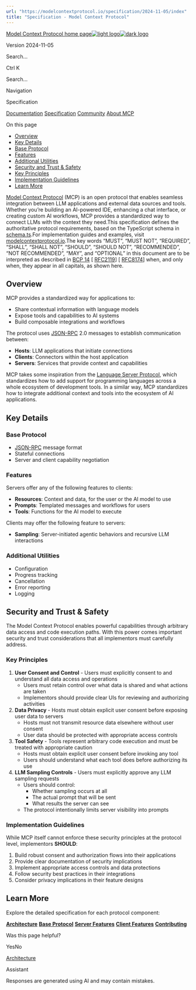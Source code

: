 ```yaml
---
url: "https://modelcontextprotocol.io/specification/2024-11-05/index"
title: "Specification - Model Context Protocol"
---
```


[Model Context Protocol home page![light logo](https://mintlify.s3.us-west-1.amazonaws.com/mcp/logo/light.svg)![dark logo](https://mintlify.s3.us-west-1.amazonaws.com/mcp/logo/dark.svg)](https://modelcontextprotocol.io/)

Version 2024-11-05

Search...

Ctrl K

Search...

Navigation

Specification

[Documentation](https://modelcontextprotocol.io/docs/getting-started/intro) [Specification](https://modelcontextprotocol.io/specification/2025-06-18) [Community](https://modelcontextprotocol.io/community/communication) [About MCP](https://modelcontextprotocol.io/about)

On this page

- [Overview](https://modelcontextprotocol.io/specification/2024-11-05/index#overview)
- [Key Details](https://modelcontextprotocol.io/specification/2024-11-05/index#key-details)
- [Base Protocol](https://modelcontextprotocol.io/specification/2024-11-05/index#base-protocol)
- [Features](https://modelcontextprotocol.io/specification/2024-11-05/index#features)
- [Additional Utilities](https://modelcontextprotocol.io/specification/2024-11-05/index#additional-utilities)
- [Security and Trust & Safety](https://modelcontextprotocol.io/specification/2024-11-05/index#security-and-trust-%26-safety)
- [Key Principles](https://modelcontextprotocol.io/specification/2024-11-05/index#key-principles)
- [Implementation Guidelines](https://modelcontextprotocol.io/specification/2024-11-05/index#implementation-guidelines)
- [Learn More](https://modelcontextprotocol.io/specification/2024-11-05/index#learn-more)

[Model Context Protocol](https://modelcontextprotocol.io/) (MCP) is an open protocol that
enables seamless integration between LLM applications and external data sources and
tools. Whether you’re building an AI-powered IDE, enhancing a chat interface, or creating
custom AI workflows, MCP provides a standardized way to connect LLMs with the context
they need.This specification defines the authoritative protocol requirements, based on the
TypeScript schema in
[schema.ts](https://github.com/modelcontextprotocol/specification/blob/main/schema/2024-11-05/schema.ts).For implementation guides and examples, visit
[modelcontextprotocol.io](https://modelcontextprotocol.io/).The key words “MUST”, “MUST NOT”, “REQUIRED”, “SHALL”, “SHALL NOT”, “SHOULD”, “SHOULD
NOT”, “RECOMMENDED”, “NOT RECOMMENDED”, “MAY”, and “OPTIONAL” in this document are to be
interpreted as described in [BCP 14](https://datatracker.ietf.org/doc/html/bcp14)
\[ [RFC2119](https://datatracker.ietf.org/doc/html/rfc2119)\]
\[ [RFC8174](https://datatracker.ietf.org/doc/html/rfc8174)\] when, and only when, they
appear in all capitals, as shown here.

## [​](https://modelcontextprotocol.io/specification/2024-11-05/index\#overview)  Overview

MCP provides a standardized way for applications to:

- Share contextual information with language models
- Expose tools and capabilities to AI systems
- Build composable integrations and workflows

The protocol uses [JSON-RPC](https://www.jsonrpc.org/) 2.0 messages to establish
communication between:

- **Hosts**: LLM applications that initiate connections
- **Clients**: Connectors within the host application
- **Servers**: Services that provide context and capabilities

MCP takes some inspiration from the
[Language Server Protocol](https://microsoft.github.io/language-server-protocol/), which
standardizes how to add support for programming languages across a whole ecosystem of
development tools. In a similar way, MCP standardizes how to integrate additional context
and tools into the ecosystem of AI applications.

## [​](https://modelcontextprotocol.io/specification/2024-11-05/index\#key-details)  Key Details

### [​](https://modelcontextprotocol.io/specification/2024-11-05/index\#base-protocol)  Base Protocol

- [JSON-RPC](https://www.jsonrpc.org/) message format
- Stateful connections
- Server and client capability negotiation

### [​](https://modelcontextprotocol.io/specification/2024-11-05/index\#features)  Features

Servers offer any of the following features to clients:

- **Resources**: Context and data, for the user or the AI model to use
- **Prompts**: Templated messages and workflows for users
- **Tools**: Functions for the AI model to execute

Clients may offer the following feature to servers:

- **Sampling**: Server-initiated agentic behaviors and recursive LLM interactions

### [​](https://modelcontextprotocol.io/specification/2024-11-05/index\#additional-utilities)  Additional Utilities

- Configuration
- Progress tracking
- Cancellation
- Error reporting
- Logging

## [​](https://modelcontextprotocol.io/specification/2024-11-05/index\#security-and-trust-%26-safety)  Security and Trust & Safety

The Model Context Protocol enables powerful capabilities through arbitrary data access
and code execution paths. With this power comes important security and trust
considerations that all implementors must carefully address.

### [​](https://modelcontextprotocol.io/specification/2024-11-05/index\#key-principles)  Key Principles

1. **User Consent and Control**   - Users must explicitly consent to and understand all data access and operations
   - Users must retain control over what data is shared and what actions are taken
   - Implementors should provide clear UIs for reviewing and authorizing activities
2. **Data Privacy**   - Hosts must obtain explicit user consent before exposing user data to servers
   - Hosts must not transmit resource data elsewhere without user consent
   - User data should be protected with appropriate access controls
3. **Tool Safety**   - Tools represent arbitrary code execution and must be treated with appropriate
        caution
   - Hosts must obtain explicit user consent before invoking any tool
   - Users should understand what each tool does before authorizing its use
4. **LLM Sampling Controls**   - Users must explicitly approve any LLM sampling requests
   - Users should control:
     - Whether sampling occurs at all
     - The actual prompt that will be sent
     - What results the server can see
   - The protocol intentionally limits server visibility into prompts

### [​](https://modelcontextprotocol.io/specification/2024-11-05/index\#implementation-guidelines)  Implementation Guidelines

While MCP itself cannot enforce these security principles at the protocol level,
implementors **SHOULD**:

1. Build robust consent and authorization flows into their applications
2. Provide clear documentation of security implications
3. Implement appropriate access controls and data protections
4. Follow security best practices in their integrations
5. Consider privacy implications in their feature designs

## [​](https://modelcontextprotocol.io/specification/2024-11-05/index\#learn-more)  Learn More

Explore the detailed specification for each protocol component:

[**Architecture**](https://modelcontextprotocol.io/specification/2024-11-05/architecture) [**Base Protocol**](https://modelcontextprotocol.io/specification/2024-11-05/basic) [**Server Features**](https://modelcontextprotocol.io/specification/2024-11-05/server) [**Client Features**](https://modelcontextprotocol.io/specification/2024-11-05/client) [**Contributing**](https://modelcontextprotocol.io/development/contributing)

Was this page helpful?

YesNo

[Architecture](https://modelcontextprotocol.io/specification/2024-11-05/architecture/index)

Assistant

Responses are generated using AI and may contain mistakes.